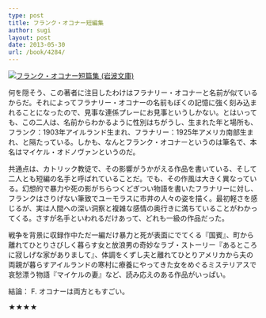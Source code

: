 ```yaml
---
type: post
title: フランク・オコナー短編集
author: sugi
layout: post
date: 2013-05-30
url: /book/4284/
---
```

<a href="http://www.amazon.co.jp/exec/obidos/ASIN/4003229916/chezsugi-22/ref=nosim/" onclick="_gaq.push(['_trackEvent', 'outbound-article', 'http://www.amazon.co.jp/exec/obidos/ASIN/4003229916/chezsugi-22/ref=nosim/', '']);" name="amazletlink" target="_blank"><img src="http://i0.wp.com/ecx.images-amazon.com/images/I/41i2P0ny2IL._SL160_.jpg?w=660" alt="フランク・オコナー短篇集 (岩波文庫)" class="alignleft"  data-recalc-dims="1" /></a>

何を隠そう、この著者に注目したわけはフラナリー・オコナーと名前が似ているからだ。それによってフラナリー・オコナーの名前もぼくの記憶に強く刻み込まれることになったので、見事な連係プレーにお見事というしかない。とはいっても、この二人は、名前からわかるように性別はちがうし、生まれた年と場所も、フランク：1903年アイルランド生まれ、フラナリー：1925年アメリカ南部生まれ、と隔たっている。しかも、なんとフランク・オコナーというのは筆名で、本名はマイケル・オドノヴァンというのだ。

共通点は、カトリック教徒で、その影響がうかがえる作品を書いている、そして二人とも短編の名手と呼ばれていることだ。でも、その作風は大きく異なっている。幻想的で暴力や死の影がちらつくどぎつい物語を書いたフラナリーに対し、フランクはさりげない筆致でユーモラスに市井の人々の姿を描く。最初軽さを感じるが、実は人間への深い洞察と複雑な感情の奥行きに満ちていることがわかってくる。さすが名手といわれるだけあって、どれも一級の作品だった。

戦争を背景に収録作中ただ一編だけ暴力と死が表面にでてくる『国賓』、町から離れてひとりさびしく暮らす女と放浪男の奇妙なラブ・ストーリー『あるところに寂しげな家がありまして』、体調をくずし夫と離れてひとりアメリカから夫の両親が暮らすアイルランドの寒村に療養にやってきた女をめぐるミステリアスで哀愁漂う物語『マイケルの妻』など、読み応えのある作品がいっぱい。

結論： F. オコナーは両方ともすごい。

★★★★
